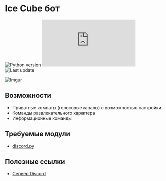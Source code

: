 # Ice Cube бот

![Python version](https://img.shields.io/badge/Python-v3.7-yellow)
![Discord.py version](https://img.shields.io/pypi/v/discord.py?label=discord.py)
![Last update](https://img.shields.io/github/last-commit/volkovik/ice_cube/master?label=Last%20update)

![Imgur](https://i.imgur.com/eDolWQD.jpg)

## Возможности
- Приватные комнаты (голосовые каналы) с возможностью настройки
- Команды развлекательного характера
- Информационные команды

## Требуемые модули
- [discord.py](https://github.com/Rapptz/discord.py)

## Полезные ссылки
- [Сервер Discord](https://discord.gg/w2C7E4b)
